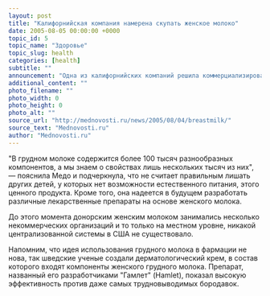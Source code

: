 ```yaml
---
layout: post
title: "Калифорнийская компания намерена скупать женское молоко"
date: 2005-08-05 00:00:00 +0000
topic_id: 5
topic_name: "Здоровье"
topic_slug: health
categories: [health]
subtitle: ""
announcement: "Одна из калифорнийских компаний решила коммерциализировать заготовку, хранение и дальнейшее использование женского грудного молока, сообщает Reuters. Как заявила руководитель компании Елена Медо (Elena Medo), она намерена организовать сбор донорского молока, его переработку и продажу лечебным учреждениям, например, для выхаживания недоношенных младенцев."
additional_content: ""
photo_filename: ""
photo_width: 0
photo_height: 0
photo_alt: ""
source_url: "http://mednovosti.ru/news/2005/08/04/breastmilk/"
source_text: "Mednovosti.ru"
author: "Mednovosti.ru"
---
```

"В грудном молоке содержится более 100 тысяч разнообразных компонентов, а мы знаем о свойствах лишь нескольких тысяч из них", &mdash; пояснила Медо и подчеркнула, что не считает правильным лишать других детей, у которых нет возможности естественного питания, этого ценного продукта. Кроме того, она надеется в будущем разработать различные лекарственные препараты на основе женского молока.

До этого момента донорским женским молоком занимались несколько некоммерческих организаций и то только на местном уровне, никакой централизованной системы в США не существовало.

Напомним, что идея использования грудного молока в фармации не нова, так шведские ученые создали дерматологический крем, в состав которого входят компоненты женского грудного молока. Препарат, названный его разработчиками "Гамлет" (Hamlet), показал высокую эффективность против даже самых трудновыводимых бородавок.
